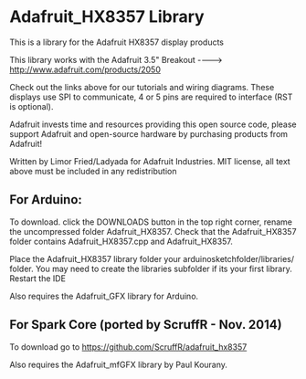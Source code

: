 Adafruit_HX8357 Library
======================= 

This is a library for the Adafruit HX8357 display products

This library works with the Adafruit 3.5" Breakout
  ----> http://www.adafruit.com/products/2050
 
Check out the links above for our tutorials and wiring diagrams.
These displays use SPI to communicate, 4 or 5 pins are required
to interface (RST is optional).

Adafruit invests time and resources providing this open source code,
please support Adafruit and open-source hardware by purchasing
products from Adafruit!

Written by Limor Fried/Ladyada for Adafruit Industries.
MIT license, all text above must be included in any redistribution

For Arduino:
------------ 
To download. click the DOWNLOADS button in the top right corner, rename the uncompressed folder Adafruit_HX8357. Check that the Adafruit_HX8357 folder contains Adafruit_HX8357.cpp and Adafruit_HX8357.

Place the Adafruit_HX8357 library folder your arduinosketchfolder/libraries/ folder. You may need to create the libraries subfolder if its your first library. Restart the IDE

Also requires the Adafruit_GFX library for Arduino.


For Spark Core (ported by ScruffR - Nov. 2014)
----------------------------------------------
To download go to https://github.com/ScruffR/adafruit_hx8357

Also requires the Adafruit_mfGFX library by Paul Kourany.
